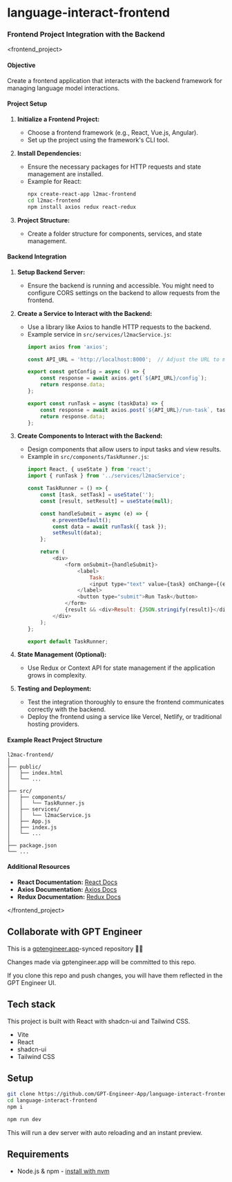 # language-interact-frontend

### Frontend Project Integration with the Backend

<frontend_project>
#### Objective
Create a frontend application that interacts with the backend framework for managing language model interactions.

#### Project Setup
1. **Initialize a Frontend Project:**
   - Choose a frontend framework (e.g., React, Vue.js, Angular).
   - Set up the project using the framework's CLI tool.

2. **Install Dependencies:**
   - Ensure the necessary packages for HTTP requests and state management are installed.
   - Example for React:
     ```bash
     npx create-react-app l2mac-frontend
     cd l2mac-frontend
     npm install axios redux react-redux
     ```

3. **Project Structure:**
   - Create a folder structure for components, services, and state management.

#### Backend Integration
1. **Setup Backend Server:**
   - Ensure the backend is running and accessible. You might need to configure CORS settings on the backend to allow requests from the frontend.

2. **Create a Service to Interact with the Backend:**
   - Use a library like Axios to handle HTTP requests to the backend.
   - Example service in `src/services/l2macService.js`:
     ```javascript
     import axios from 'axios';

     const API_URL = 'http://localhost:8000';  // Adjust the URL to match your backend

     export const getConfig = async () => {
         const response = await axios.get(`${API_URL}/config`);
         return response.data;
     };

     export const runTask = async (taskData) => {
         const response = await axios.post(`${API_URL}/run-task`, taskData);
         return response.data;
     };
     ```

3. **Create Components to Interact with the Backend:**
   - Design components that allow users to input tasks and view results.
   - Example in `src/components/TaskRunner.js`:
     ```javascript
     import React, { useState } from 'react';
     import { runTask } from '../services/l2macService';

     const TaskRunner = () => {
         const [task, setTask] = useState('');
         const [result, setResult] = useState(null);

         const handleSubmit = async (e) => {
             e.preventDefault();
             const data = await runTask({ task });
             setResult(data);
         };

         return (
             <div>
                 <form onSubmit={handleSubmit}>
                     <label>
                         Task:
                         <input type="text" value={task} onChange={(e) => setTask(e.target.value)} />
                     </label>
                     <button type="submit">Run Task</button>
                 </form>
                 {result && <div>Result: {JSON.stringify(result)}</div>}
             </div>
         );
     };

     export default TaskRunner;
     ```

4. **State Management (Optional):**
   - Use Redux or Context API for state management if the application grows in complexity.

5. **Testing and Deployment:**
   - Test the integration thoroughly to ensure the frontend communicates correctly with the backend.
   - Deploy the frontend using a service like Vercel, Netlify, or traditional hosting providers.

#### Example React Project Structure
```
l2mac-frontend/
│
├── public/
│   ├── index.html
│   └── ...
│
├── src/
│   ├── components/
│   │   └── TaskRunner.js
│   ├── services/
│   │   └── l2macService.js
│   ├── App.js
│   ├── index.js
│   └── ...
│
├── package.json
└── ...
```

#### Additional Resources
- **React Documentation:** [React Docs](https://reactjs.org/docs/getting-started.html)
- **Axios Documentation:** [Axios Docs](https://axios-http.com/docs/intro)
- **Redux Documentation:** [Redux Docs](https://redux.js.org/introduction/getting-started)

</frontend_project>

## Collaborate with GPT Engineer

This is a [gptengineer.app](https://gptengineer.app)-synced repository 🌟🤖

Changes made via gptengineer.app will be committed to this repo.

If you clone this repo and push changes, you will have them reflected in the GPT Engineer UI.

## Tech stack

This project is built with React with shadcn-ui and Tailwind CSS.

- Vite
- React
- shadcn-ui
- Tailwind CSS

## Setup

```sh
git clone https://github.com/GPT-Engineer-App/language-interact-frontend.git
cd language-interact-frontend
npm i
```

```sh
npm run dev
```

This will run a dev server with auto reloading and an instant preview.

## Requirements

- Node.js & npm - [install with nvm](https://github.com/nvm-sh/nvm#installing-and-updating)
